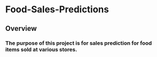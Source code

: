 # Food-Sales-Predictions
## Overview
### The purpose of this project is for sales prediction for food items sold at various stores.

